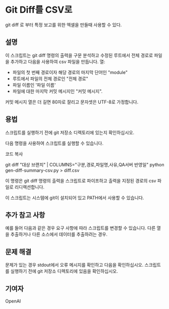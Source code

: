 # Git Diff를 CSV로


git diff 로 부터 특정 보고를 위한 엑셀을 만들때 사용할 수 있다.


## 설명

이 스크립트는 git diff 명령의 출력을 구문 분석하고 수정된
루트에서 전체 경로로 파일을 추가하고 다음을 사용하여 csv 파일을 만듭니다.
열:


* 파일의 첫 번째 경로이자 해당 경로의 마지막 단어인 "module"
* 루트에서 파일의 전체 경로인 "전체 경로"
* 파일 이름인 '파일 이름'
* 파일에 대한 마지막 커밋 메시지인 "커밋 메시지".

커밋 메시지 열은 더 길면 80자로 잘리고 문자셋은
UTF-8로 가정합니다.

## 용법

스크립트를 실행하기 전에 git 저장소 디렉토리에 있는지 확인하십시오.

다음 명령을 사용하여 스크립트를 실행할 수 있습니다.

코드 복사

git diff "대상 브랜치" | COLUMNS="구분,경로,파일명,사유,QA서버 반영일" python gen-diff-summary-csv.py > diff.csv

이 명령은 git diff 명령의 출력을 스크립트로 파이프하고
출력을 지정된 경로의 csv 파일로 리디렉션합니다.

이 스크립트는 시스템에 git이 설치되어 있고
PATH에서 사용할 수 있습니다.

## 추가 참고 사항

예를 들어 다음과 같은 경우 요구 사항에 따라 스크립트를 변경할 수 있습니다.
다른 열을 추출하거나 다른 소스에서 데이터를 추출하려는 경우.


## 문제 해결

문제가 있는 경우 stdout에서 오류 메시지를 확인하고 다음을 확인하십시오.
스크립트를 실행하기 전에 git 저장소 디렉토리에 있음을 확인하십시오.

## 기여자

OpenAI
